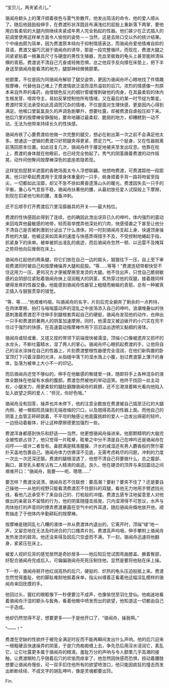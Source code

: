 “宝贝儿，再夹紧点儿。”

骆闻舟额头上的薄汗顺着夜色与雾气弥散开。他发出简洁的命令，他的爱人顺从了。随后他鼓励般伸手，在费渡形状浑圆且布满浅红的屁股上重新落下两掌，要他用白皙柔软的大腿内侧继续夹紧成年男人完全勃起的性器。他们甚少在正式插入的前调里使用这样单方面令人愉悦的姿势－－当然，这是去除口交以外的统计结果。个中缘由颇为简单，因为费渡原本倾向于抑制情感表达，而骆闻舟爱他情难自抑的耳语，费渡又偏巧沉溺于骆闻舟的诱导，那是一段完整循环。而现在，费渡大腿之间紧紧贴着一根兼具尺寸与硬度的男性生殖器，充血至极致的龟头上甚至能辨清纵横的青筋。费渡说不清自己亢奋或轻微恐惧，总之他双手反向撑在床垫上，把下半身送至骆闻舟能看清的地方，腿部神经微微颤栗。

他颤栗，不仅是因为同骆闻舟解锁了腿交姿势，更因为骆闻舟坏心眼地找了件情趣按摩棒，代替他自己堵上了费渡情欲泛滥而湿热温软的后穴。浓烈的情感像一剂原本来自外界的毒药，由借银色反光的细针管缓慢刺破他的肉身，在其最柔软的体内生根发芽、喧宾夺主，易如反掌控制他所有情绪，又在最后的某一时节绽为繁星。费渡时常无法承受如此高调而冗杂的情绪，不仅是面对生理快感，更是因内心得到满足。他喉口里氤氲良久的声调急剧攀升，想要吐露，却被费渡自虐般压抑下来。他后穴里的按摩棒安静服帖，要命地碾过最柔软、脆弱的地方，却糟糕到一动不动，无法为他带来持续长久的性快感。

骆闻舟铁了心要费渡给他做一次完整的腿交，想必在射出第一次之前不会满足他太多。想通这一逻辑的费渡只好把腿夹得更紧，攒足力气，一个挺身，又在性器脱离前落回原本位置。如此往复几次，骆闻舟终于餍足地被夹至发出叹息。他靠在枕上，费渡的身体就在他眼前，也已经完全勃起了。秀气的阴茎跟着费渡的动作摇晃，动作间他臀间按摩棒深色的底座若隐若现。

这样犹抱琵琶半遮面的香艳场面太令人浮想联翩。他想吻费渡，可费渡距他一段距离，他只好牵起费渡用于支撑身体重量的一只手，俯身顺着手背一路将吻留至指尖，一切都如此淫靡，却又不急不徐如黄昏遗落山头的暖光。费渡因失去一只手的平衡，重心与气息皆不稳，骆闻舟扶著他的腰，从最初放任爱人试探般上下摩擦，到现在扣紧他匀称的腰，准备冲刺。

还不忘顺手打开费渡后穴里淫靡器具的开关——最大档位。

费渡的性快感因此得到了连续，也的确因此泄出讶异已久的呻吟。体内强烈的震动来回戏弄他最敏感的地带，轻而易举搅弄他深处的穴肉，快感侵袭之下甚至让他分不清自己是否被刺激到分泌出了什么液体。同一时刻骆闻舟支起上身，快速顶身操弄他的大腿，他被这突如其来的速度与快感弄得措手不及，不受控制地蜷起手指，抓紧身下的床单。被单被抓出凌乱的痕迹，而后骆闻舟忽然一顿、以迅雷不及掩耳之势将他向后推倒在床上。

骆闻舟扛起他的两条腿，将它们放在自己一边的肩头，狠狠往下一压，自上至下审视费渡同时被自己和按摩棒操弄大腿和屁股。“等……等等！”费渡连韧带都快受不住这用力一压，更何况方才便被摩擦至发烫的大腿。他不住出声，只觉自己脆弱敏感的会阴部位紧贴着骆闻舟抹上湿润粗大的阴茎，炙热穿过他的双腿，接着跟同样硬得发疼的性器交叠。他能感到骆闻舟性器官上粗糙而蜿蜒的青筋，总有一种被真正插入与狠狠贯穿的错觉。

“等、等……”他艰难呜咽，叫骆闻舟的名字，片刻后完全摒弃了剩余的一点矜持，在肉体摩擦、拍打与嗡嗡震动声的混乱之中放荡添入自己的呻吟。浪潮堆叠似的快感刺激着费渡忍不住伸手到腿根套弄起自己的硬挺，骆闻舟发现他的动作，也伸出一只手和费渡抓著两人的阴茎加速摩擦。同时，他濡湿又被迫破开的小穴实在兜不住过于强烈的快感，在高速震动按摩棒作用下汨汨溢出透明又黏稠的液体。

骆闻舟或轻或重、又搓又捏的带领下前端很快被濡湿，顶端小口像被遗弃又损坏的水龙头，不断吐露精水，湿了两人的掌心。骆闻舟坏心眼抓起费渡的手，让他将自己的淫水涂抹在自己的性器上，片刻费渡整根性器便完全湿润，在他们新购置的卧室顶灯下闪着淫靡的光泽，从指缝中落下的湿水溅上小腹，划过费渡蒙上薄汗的身体，坠落为被单上大小不一的印记。

而后骆闻舟还觉不够似的，伸手在他敏感的臀缝里一抹，随即将手上各种混杂的液体全数抹在他留有水痕的腹部。费渡忽然被他的举动逗笑。他终于找回一丝主动权，小腿发力，用更柔软的腿肚磨蹭骆闻舟的肩膀，还不忘滟潋着眸光看向他陷入坠入欲望之网的爱人：“师兄，你好色哦。”

骆闻舟没有回答，操弄也并未停下，他的注意全数放在费渡被自己插至泛红的大腿内侧、被一根假阳具操到无端收缩的穴口，以及翘得高高的性器上面。而他自己的阴茎上血管正砰砰跳着，不平坦的触感让他面露挑衅的爱人一边发出绵密的轻吟，一边扭动着躯体，好让这种摩擦德更加强烈一些。

费渡浑身都感到快乐和舒适——当然，他更想骆闻舟操进来。他那颗精明的大脑完全被性欲占领了，他只觉得一片眩晕，眩晕之中分不清是自己在呻吟还是骆闻舟在闷哼——或许二者皆有。鼻腔满是精液腥臊、汗水的咸湿还有男人麝香般的贺尔蒙扑天盖地包裹自己。骆闻舟体力仿佛深不见底，无需考虑耗尽的问题，冲刺的力度一次比一次还深还狠。费渡的腿根湿透了，他想不清自己将要做什么，总之腹部、胸口，甚至乳头都有沾有二人精液的痕迹。良久，他在硬烫的顶弄与来回震动之间艰难开口：“骆闻舟，我要——呃、嗯嗯……”

要怎样？费渡没说清，骆闻舟忍不住联想：要高潮？要射？要夹不住了？还是要自己操他——从他的视野只能看清费渡忍不住颤抖的双腿，看他无力地用手臂遮挡光线，看他几近承受不了来自自己的、打桩般的冲撞。费渡五感专注地留意爱人对他做出的亲密且不留情的行为，他的阴茎随撞击摇晃，穴内湿滑得不可思议，水声与肉体拍打的声音同时撩弄费渡暴露在空气中的外耳道，随后骆闻舟倏地放开他，顺势抽走了于他体内辛勤耕耘的按摩棒。

按摩棒是随同乱七八糟的液体一并从费渡体内退出的。它离开时，顶端“啵”地一声，又留恋地在无法及时闭合的穴口搔弄片刻。费渡高声呜咽，伸手攀附上骆闻舟发热发烫的肩背。他还没来得及因后穴空虚而不满，下一刻，骆闻舟迅速将他翻身，紧紧压在床上。

被爱人视奸后背的感觉居然是奇妙居多——他后知后觉试图弯曲膝盖、撅着臀部，好配合骆闻舟完成后入，可偏偏骆闻舟死死压制住他，显然是要将他贴在床上操。

下一秒，骆闻舟掰开他红润高热的后穴，硬挺的、炽热的龟头压迫般抵上来。费渡忽然觉得羞耻，他的脚趾难耐地抵着床单，指尖纠缠着正看着他这幅淫乱模样的骆闻舟来回抚摸的手。

他回过头，猩红的眼眶像下一秒便要泣不成声，也像愉悦至羽化登仙。他痴迷地看着骆闻舟汗湿的额头与鬓角，看着他眼中喷发而出的欲望，他知道这一切都由自己一手造成。

他却仍然觉得不足，想要更多——于是他开口了，“骆闻舟，操我啊。”

“——！”

费渡在空缺的性欲终于被完全满足时反而不能再瞬间发出什么声响。他的后穴迎来一根粗硬且快速操弄的阴茎，于是穴肉痴痴缠上去，争先恐后用淫水浸润它，紊乱它，让它吐露更多属于骆闻舟的精液。羞耻万分的声响与令人颤栗几乎高潮的接触，让费渡眼睑几乎随着后穴的欢愉而痉挛了，他忽然因快感而恐惧，扭动着腰肢想要让骆闻舟慢些，可一双手扣住他所有的欲望喷泄口，他只能因疯狂的撞击而发出断断续续、不成文字的胡乱呻吟，像是灵魂都要出窍。

Fin.